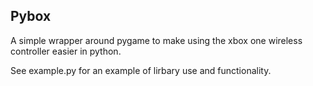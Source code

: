 ## Pybox

A simple wrapper around pygame to make using the xbox one wireless controller easier in python.

See example.py for an example of lirbary use and functionality.
